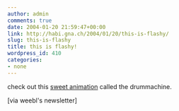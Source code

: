 ```yaml
---
author: admin
comments: true
date: 2004-01-20 21:59:47+00:00
link: http://habi.gna.ch/2004/01/20/this-is-flashy/
slug: this-is-flashy
title: this is flashy!
wordpress_id: 410
categories:
- none
---
```


check out this [sweet animation](http://snipurl.com/3ybz) called the drummachine.

[via weebl's newsletter]

